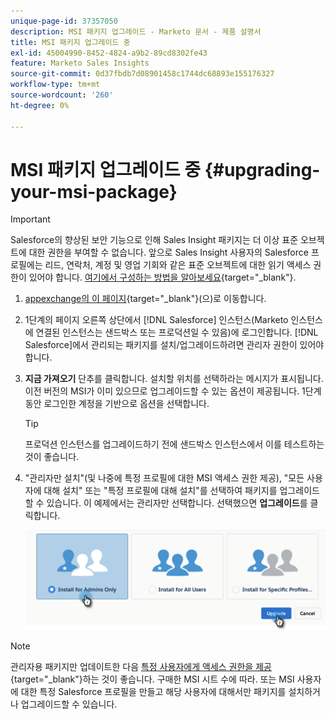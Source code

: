 ```yaml
---
unique-page-id: 37357050
description: MSI 패키지 업그레이드 - Marketo 문서 - 제품 설명서
title: MSI 패키지 업그레이드 중
exl-id: 45004990-8452-4824-a9b2-89cd8302fe43
feature: Marketo Sales Insights
source-git-commit: 0d37fbdb7d08901458c1744dc68893e155176327
workflow-type: tm+mt
source-wordcount: '260'
ht-degree: 0%

---
```


# MSI 패키지 업그레이드 중 {#upgrading-your-msi-package}

>[!IMPORTANT]
>
>Salesforce의 향상된 보안 기능으로 인해 Sales Insight 패키지는 더 이상 표준 오브젝트에 대한 권한을 부여할 수 없습니다. 앞으로 Sales Insight 사용자의 Salesforce 프로필에는 리드, 연락처, 계정 및 영업 기회와 같은 표준 오브젝트에 대한 읽기 액세스 권한이 있어야 합니다. [여기에서 구성하는 방법을 알아보세요](/help/marketo/product-docs/marketo-sales-insight/msi-for-salesforce/configuration/configure-marketo-sales-insight-in-salesforce-professional-edition.md#grant-sales-insight-users-profile-access){target="_blank"}.

1. [appexchange의 이 페이지](https://appexchange.salesforce.com/listingDetail?listingId=a0N30000001SVZmEAO){target="_blank"}(으)로 이동합니다.

1. 1단계의 페이지 오른쪽 상단에서 [!DNL Salesforce] 인스턴스(Marketo 인스턴스에 연결된 인스턴스는 샌드박스 또는 프로덕션일 수 있음)에 로그인합니다. [!DNL Salesforce]에서 관리되는 패키지를 설치/업그레이드하려면 관리자 권한이 있어야 합니다.

1. **지금 가져오기** 단추를 클릭합니다. 설치할 위치를 선택하라는 메시지가 표시됩니다. 이전 버전의 MSI가 이미 있으므로 업그레이드할 수 있는 옵션이 제공됩니다. 1단계 동안 로그인한 계정을 기반으로 옵션을 선택합니다.

   >[!TIP]
   >
   >프로덕션 인스턴스를 업그레이드하기 전에 샌드박스 인스턴스에서 이를 테스트하는 것이 좋습니다.

1. &quot;관리자만 설치&quot;(및 나중에 특정 프로필에 대한 MSI 액세스 권한 제공), &quot;모든 사용자에 대해 설치&quot; 또는 &quot;특정 프로필에 대해 설치&quot;를 선택하여 패키지를 업그레이드할 수 있습니다. 이 예제에서는 관리자만 선택합니다. 선택했으면 **업그레이드**&#x200B;를 클릭합니다.

   ![](assets/four.png)

>[!NOTE]
>
>관리자용 패키지만 업데이트한 다음 [특정 사용자에게 액세스 권한을 제공](/help/marketo/product-docs/marketo-sales-insight/msi-for-salesforce/configuration/add-sales-insight-access-to-profiles.md){target="_blank"}하는 것이 좋습니다. 구매한 MSI 시트 수에 따라. 또는 MSI 사용자에 대한 특정 Salesforce 프로필을 만들고 해당 사용자에 대해서만 패키지를 설치하거나 업그레이드할 수 있습니다.
